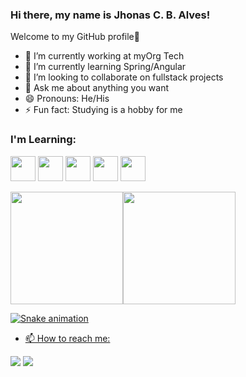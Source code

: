 ### Hi there, my name is Jhonas C. B. Alves! 
Welcome to my GitHub profile👋

- 🔭 I’m currently working at myOrg Tech
- 🌱 I’m currently learning Spring/Angular
- 👯 I’m looking to collaborate on fullstack projects
- 💬 Ask me about anything you want
- 😄 Pronouns: He/His
- ⚡ Fun fact: Studying is a hobby for me

### I'm Learning: 

<img src="https://cdn.jsdelivr.net/gh/devicons/devicon/icons/javascript/javascript-original.svg" width="40" height="40"/>      <img src="https://cdn.jsdelivr.net/gh/devicons/devicon/icons/mysql/mysql-original.svg" width="40" height="40"/>    <img src="https://cdn.jsdelivr.net/gh/devicons/devicon/icons/html5/html5-original-wordmark.svg" width="40" height="40"/>   <img src="https://cdn.jsdelivr.net/gh/devicons/devicon/icons/css3/css3-original.svg" width="40" height="40"/>      <img src="https://cdn.jsdelivr.net/gh/devicons/devicon/icons/java/java-original.svg" width="40" height="40" />
          

<div>
<a href="https://github.com/jhonascba">
<img height="180em" src="https://github-readme-stats.vercel.app/api/top-langs/?username=jhonascba&layout=compact&langs_count=7&theme=dracula"/><img height="180em" src="https://github-readme-stats.vercel.app/api?username=jhonascba&show_icons=true&theme=dracula&include_all_commits=true&count_private=true"/>
</div>
  
![Snake animation](https://github.com/jhonascba/jhonascba/blob/output/github-contribution-grid-snake.svg)

- 📫 How to reach me:

<div>
<a href = "mailto:jhonascbarbosa@gmail.com"><img src="https://img.shields.io/badge/Gmail-D14836?style=for-the-badge&logo=gmail&logoColor=white" target="_blank"></a>
<a href="https://www.linkedin.com/in/jhonas-colares-barbosa-alves-7b3bab66/" target="_blank"><img src="https://img.shields.io/badge/-LinkedIn-%230077B5?style=for-the-badge&logo=linkedin&logoColor=white" target="_blank"></a>   
</div>
